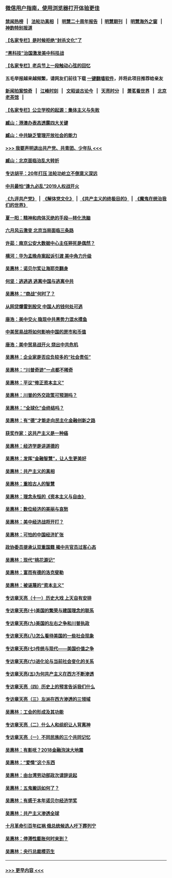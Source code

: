 ### [微信用户指南，使用浏览器打开体验更佳](https://github.com/gfw-breaker/banned-news1/blob/master/indexes/wechat-guide.md?t=0)
#### [禁闻热榜](热点新闻.md?t=0)  &nbsp;&nbsp;|&nbsp;&nbsp; [法轮功真相](https://github.com/gfw-breaker/truth/blob/master/README.md?t=0) &nbsp;&nbsp;|&nbsp;&nbsp; [明慧二十周年报告](https://github.com/gfw-breaker/mh-reports/blob/master/README.md?t=0) &nbsp;&nbsp;|&nbsp;&nbsp;[明慧期刊](https://github.com/gfw-breaker/mh-qikan) &nbsp;&nbsp;|&nbsp;&nbsp; [明慧海外之窗](https://github.com/gfw-breaker/mh-news/blob/master/README.md?t=0) &nbsp;&nbsp;|&nbsp;&nbsp; [神韵特别报道](https://github.com/gfw-breaker/mh-news/blob/master/shenyun.md?t=0)
#### [【名家专栏】是时候拒绝“封杀文化”了](../pages/nsc423/n11814093.md?t=02092102) 
#### [“黑科技”治国激发美中科技战](../pages/nsc423/n11638056.md?t=02092102) 
#### [【名家专栏】老兵节上一段触动心弦的回忆](../pages/nsc423/n11646016.md?t=02092102) 
#### 五毛举报越来越频繁，请网友们前往下载 [一键翻墙软件](https://github.com/gfw-breaker/ssr-accounts)，并将此项目推荐给亲友
#### [新闻拍案惊奇](https://github.com/gfw-breaker/banned-news1/blob/master/pages/link4.md) &nbsp;&nbsp;|&nbsp;&nbsp; [江峰时刻](https://github.com/gfw-breaker/banned-news1/blob/master/pages/link4.md) &nbsp;&nbsp;|&nbsp;&nbsp; [文昭谈古论今](https://github.com/gfw-breaker/banned-news1/blob/master/pages/link4.md) &nbsp;&nbsp;|&nbsp;&nbsp; [天亮时分](https://github.com/gfw-breaker/banned-news1/blob/master/pages/link4.md) &nbsp;&nbsp;|&nbsp;&nbsp; [萧茗看世界](https://github.com/gfw-breaker/banned-news1/blob/master/pages/link4.md) &nbsp;&nbsp;|&nbsp;&nbsp; [北京老茶馆](https://github.com/gfw-breaker/banned-news1/blob/master/pages/link4.md) &nbsp;&nbsp;|&nbsp;&nbsp; 
#### [【名家专栏】公立学校的起源：集体主义与失败](../pages/nsc423/n11601833.md?t=02092102) 
#### [臧山：港澳办表态透露四大关键](../pages/nsc423/n11421628.md?t=02092102) 
#### [臧山：中共缺乏管理开放社会的能力](../pages/nsc423/n11407457.md?t=02092102) 
#### [>>> 我要声明退出共产党、共青团、少年队 <<<](https://github.com/begood0513/goodnews/blob/master/quit/letter.md) 
#### [臧山：北京面临治乱大转折](../pages/nsc423/n11406895.md?t=02092102) 
#### [专访胡平：20年打压 法轮功屹立不倒意义深远](../pages/nsc423/n11398800.md?t=02092102) 
#### [中共最怕“逢九必乱”2019人权战开火](../pages/nsc423/n11385248.md?t=02092102) 
#### [《九评共产党》](https://github.com/begood0513/9ping.md/blob/master/README.md) &nbsp;|&nbsp; [《解体党文化》](../../../../jtdwh.md/blob/master/README.md)  &nbsp;|&nbsp; [《共产主义的终极目的》](../../../../gczydzjmd.md/blob/master/README.md) &nbsp;|&nbsp; [《魔鬼在统治我们的世界》](../../../../mgztzwmdsj.md/blob/master/README.md) 
#### [夏一阳：精神和肉体灭绝的手段—转化洗脑](../pages/nsc423/n11368250.md?t=02092102) 
#### [六月风云激变 北京当局面临三条路](../pages/nsc423/n11313668.md?t=02092102) 
#### [许茹：南京公安大数据中心主任猝死是偶然？](../pages/nsc423/n11064744.md?t=02092102) 
#### [横河：华为孟晚舟案起诉引渡 美中角力升级](../pages/nsc423/n11027230.md?t=02092102) 
#### [吴惠林：诺贝尔奖让海耶克翻身](../pages/nsc423/n10890049.md?t=02092102) 
#### [何坚：逃逃逃 逃离中国与逃离中共](../pages/nsc423/n10592891.md?t=02092102) 
#### [吴惠林：“商战”何时了？](../pages/nsc423/n10573558.md?t=02092102) 
#### [从网贷爆雷到股灾 中国人的钱何处可逃](../pages/nsc423/n10572800.md?t=02092102) 
#### [唐浩：美中交火 隐现中共黑势力混水摸鱼](../pages/nsc423/n10544040.md?t=02092102) 
#### [中美贸易战将如何影响中国的房市和币值](../pages/nsc423/n10543697.md?t=02092102) 
#### [唐浩：美中贸易战开火 烧出中共危机](../pages/nsc423/n10540126.md?t=02092102) 
#### [吴惠林：企业家是否应负较多的“社会责任”](../pages/nsc423/n10535022.md?t=02092102) 
#### [吴惠林：“川普奇迹”一点都不稀奇](../pages/nsc423/n10512808.md?t=02092102) 
#### [吴惠林：平议“修正资本主义”](../pages/nsc423/n10495724.md?t=02092102) 
#### [吴惠林：川普的外交政策可预测吗？](../pages/nsc423/n10462387.md?t=02092102) 
#### [吴惠林：“全球化”会终结吗？](../pages/nsc423/n10452838.md?t=02092102) 
#### [吴惠林：有“德”才能走向民主化金融创新之路](../pages/nsc423/n10432292.md?t=02092102) 
#### [获奖作家：这共产主义是一种癌](../pages/nsc423/n10431541.md?t=02092102) 
#### [吴惠林：经济学是讲道德的](../pages/nsc423/n10398014.md?t=02092102) 
#### [吴惠林：发挥“金融智慧”，让人生更美好](../pages/nsc423/n10375019.md?t=02092102) 
#### [吴惠林：共产主义的真相](../pages/nsc423/n10351394.md?t=02092102) 
#### [吴惠林：重拾古人的智慧](../pages/nsc423/n10337691.md?t=02092102) 
#### [吴惠林：理念永恒的《资本主义与自由》](../pages/nsc423/n10316274.md?t=02092102) 
#### [吴惠林：数位经济的美丽与哀愁](../pages/nsc423/n10292946.md?t=02092102) 
#### [吴惠林：美中经济战将开打？](../pages/nsc423/n10258825.md?t=02092102) 
#### [吴惠林：可怕的中国经济扩张](../pages/nsc423/n10219147.md?t=02092102) 
#### [政协委员提承认双重国籍 揭中共官员过客心态](../pages/nsc423/n10208809.md?t=02092102) 
#### [吴惠林：现代“桃花源记”](../pages/nsc423/n10185234.md?t=02092102) 
#### [吴惠林：富而有德的洛克斐勒](../pages/nsc423/n10142264.md?t=02092102) 
#### [吴惠林：被诬蔑的“资本主义”](../pages/nsc423/n10124816.md?t=02092102) 
#### [专访章天亮（十一）历史大戏 上天自有安排](../pages/nsc423/n10094905.md?t=02092102) 
#### [专访章天亮(十)美国的繁荣与建国理念的联系](../pages/nsc423/n10094899.md?t=02092102) 
#### [专访章天亮(九)美国的左右之争和川普执政](../pages/nsc423/n10094889.md?t=02092102) 
#### [专访章天亮(八)怎么看待美国的一些社会现象](../pages/nsc423/n10094857.md?t=02092102) 
#### [专访章天亮(七)传统与现代——美国价值之争](../pages/nsc423/n10093140.md?t=02092102) 
#### [专访章天亮(六)进化论与当前社会变化的关系](../pages/nsc423/n10092036.md?t=02092102) 
#### [专访章天亮(五)为何共产主义在西方不断渗透](../pages/nsc423/n10083620.md?t=02092102) 
#### [专访章天亮（四）历史上的预言告诉我们什么](../pages/nsc423/n10083606.md?t=02092102) 
#### [专访章天亮（三）左派在西方渗透的三领域](../pages/nsc423/n10081115.md?t=02092102) 
#### [吴惠林：工会的形成及其功能](../pages/nsc423/n10080633.md?t=02092102) 
#### [专访章天亮（二）什么人和组织让人背离神](../pages/nsc423/n10076637.md?t=02092102) 
#### [专访章天亮（一）不同民族的三个共同记忆](../pages/nsc423/n10074188.md?t=02092102) 
#### [吴惠林：有影呒？2018金融泡沫大地震](../pages/nsc423/n10040534.md?t=02092102) 
#### [吴惠林：“爱情”这个东西](../pages/nsc423/n10019423.md?t=02092102) 
#### [吴惠林：由台湾劳动部政次请辞说起](../pages/nsc423/n9979679.md?t=02092102) 
#### [吴惠林：五鬼搬运如何了？](../pages/nsc423/n9925338.md?t=02092102) 
#### [吴惠林：有感于本年诺贝尔经济学奖](../pages/nsc423/n9871883.md?t=02092102) 
#### [吴惠林：共产主义渗透全球](../pages/nsc423/n9812748.md?t=02092102) 
#### [十月革命引百年红祸 俄总统候选人吁下葬列宁](../pages/nsc423/n9810182.md?t=02092102) 
#### [吴惠林：停滞性膨胀何时来到？](../pages/nsc423/n9764136.md?t=02092102) 
#### [吴惠林：央行总裁模范生](../pages/nsc423/n9728134.md?t=02092102) 

----
#### [ >>> 更早内容 <<< ](../indexes/nsc423-earlier.md)
